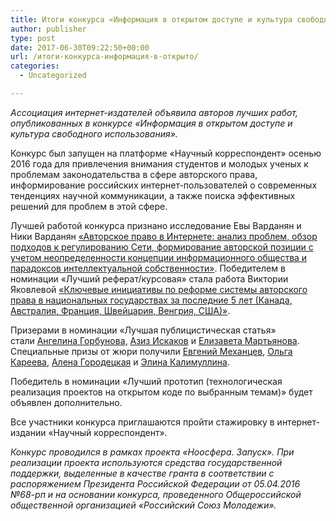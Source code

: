 ```yaml
---
title: Итоги конкурса «Информация в открытом доступе и культура свободного использования»
author: publisher
type: post
date: 2017-06-30T09:22:50+00:00
url: /итоги-конкурса-информация-в-открыто/
categories:
  - Uncategorized

---
```

_Ассоциация интернет-издателей объявила авторов лучших работ, опубликованных в конкурсе «Информация в открытом доступе и культура свободного использования»._

Конкурс был запущен на платформе «Научный корреспондент» осенью 2016 года для привлечения внимания студентов и молодых ученых к проблемам законодательства в сфере авторского права, информирование российских интернет-пользователей о современных тенденциях научной коммуникации, а также поиска эффективных решений для проблем в этой сфере.

Лучшей работой конкурса признано исследование Евы Варданян и Ники Варданян [«Авторское право в Интернете: анализ проблем, обзор подходов к регулированию Сети, формирование авторской позиции с учетом неопределенности концепции информационного общества и парадоксов интеллектуальной собственности»][1]. Победителем в номинации «Лучший реферат/курсовая» стала работа Виктории Яковлевой [«Ключевые инициативы по реформе системы авторского права в национальных государствах за последние 5 лет (Канада, Австралия, Франция, Швейцария, Венгрия, США)»][2].

Призерами в номинации «Лучшая публицистическая статья» стали [Ангелина Горбунова,][3] [Азиз Искаков][4] и [Елизавета Мартьянова][5]. Специальные призы от жюри получили [Евгений Механцев][6], [Ольга Кареева][7], [Алена Городецкая][8] и [Элина Калимуллина][9].

Победитель в номинации «Лучший прототип (технологическая реализация проектов на открытом коде по выбранным темам)» будет объявлен дополнительно.

Все участники конкурса приглашаются пройти стажировку в интернет-издании «Научный корреспондент».

_Конкурс проводился в рамках проекта «Ноосфера. Запуск». При реализации проекта используются средства государственной поддержки, выделенные в качестве гранта в соответствии c распоряжением Президента Российской Федерации от 05.04.2016 №68-рп и на основании конкурса, проведенного Общероссийской общественной организацией «Российский Союз Молодежи»._

 [1]: http://nauchkor.ru/pubs/avtorskoe-pravo-v-internete-analiz-problem-obzor-podhodov-k-regulirovaniyu-seti-formirovanie-avtorskoy-pozitsii-s-uchetom-neopredelennosti-kontseptsii-informatsionnogo-obschestva-i-paradoksov-intellektualnoy-sobstvennosti-59506a5b5f1be749c9c633f6
 [2]: http://nauchkor.ru/pubs/klyuchevye-initsiativy-po-reforme-sistemy-avtorskogo-prava-v-natsionalnyh-gosudarstvah-za-poslednie-5-let-5952c41f5f1be749c9c63aa4
 [3]: http://nauchkor.ru/pubs/oligopoliya-nauchnyh-izdatelstv-situatsiya-so-sci-hub-5952a1265f1be70696697915
 [4]: http://nauchkor.ru/pubs/kazahstanskaya-natsionalnaya-programma-otkrytogo-dostupa-what-is-dead-may-never-die-592d88a45f1be70a41c8b884
 [5]: http://nauchkor.ru/pubs/zaschita-intellektualnyh-prav-v-virtualnoy-srede-v-rossii-i-ssha-592eca9b5f1be70a3e907f35
 [6]: http://nauchkor.ru/pubs/problemy-otsifrovki-literatury-i-norm-avtorskogo-prava-v-tsifrovuyu-epohu-595122695f1be749c9c635c9
 [7]: http://nauchkor.ru/contests/informatsiya-v-otkrytom-dostupe-i-kultura-svobodnogo-ispolzovaniya-582599be5f1be71f183d6b26
 [8]: http://nauchkor.ru/pubs/dostupnost-znaniy-v-rossii-segodnya-eto-illyuziya-5950c5775f1be749c9c634a8
 [9]: http://nauchkor.ru/pubs/mezhdunarodno-pravovaya-ohrana-programm-evm-i-baz-dannyh-592c00695f1be70a41c8b5c8